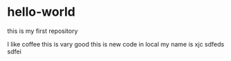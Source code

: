 hello-world
===========

this is my first repository

I like coffee
this is vary good
this is new code in local
my name is xjc
sdfeds
sdfei 

